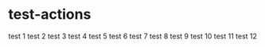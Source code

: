 # test-actions

test 1
test 2
test 3
test 4
test 5
test 6
test 7
test 8
test 9
test 10
test 11
test 12
